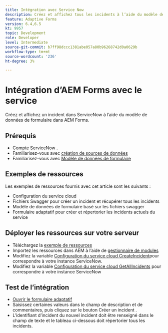 ```yaml
---
title: Intégration avec Service Now
description: Créez et affichez tous les incidents à l’aide du modèle de données de formulaire.
feature: Adaptive Forms
version: 6.4,6.5
kt: 9957
topic: Development
role: Developer
level: Intermediate
source-git-commit: b7ff98dccc1381abe057a80b96268742d0a0629b
workflow-type: tm+mt
source-wordcount: '236'
ht-degree: 3%

---
```


# Intégration d’AEM Forms avec le service

Créez et affichez un incident dans ServiceNow à l’aide du modèle de données de formulaire dans AEM Forms.

## Prérequis

* Compte ServiceNow .
* Familiarisez-vous avec [création de sources de données](https://experienceleague.adobe.com/docs/experience-manager-learn/forms/ic-web-channel-tutorial/parttwo.html)
* Familiarisez-vous avec [Modèle de données de formulaire](https://experienceleague.adobe.com/docs/experience-manager-65/forms/form-data-model/create-form-data-models.html)

## Exemples de ressources

Les exemples de ressources fournis avec cet article sont les suivants :
* Configuration du service cloud
* Fichiers Swagger pour créer un incident et récupérer tous les incidents
* Modèle de données de formulaire basé sur les fichiers swagger
* Formulaire adaptatif pour créer et répertorier les incidents actuels du service

## Déployer les ressources sur votre serveur

* Téléchargez la [exemple de ressources](assets/service-now.zip)
* Importez les ressources dans AEM à l’aide de [gestionnaire de modules](http://localhost:4502/crx/packmgr/index.jsp)
* Modifiez la variable [Configuration du service cloud CreateIncident](http://localhost:4502/mnt/overlay/fd/fdm/gui/components/admin/fdmcloudservice/properties.html?item=%2Fconf%2F9957%2Fsettings%2Fcloudconfigs%2Ffdm%2Fcreateincident)pour correspondre à votre instance ServiceNow.
* Modifiez la variable [Configuration du service cloud GetAllIncidents](http://localhost:4502/mnt/overlay/fd/fdm/gui/components/admin/fdmcloudservice/properties.html?item=%2Fconf%2F9957%2Fsettings%2Fcloudconfigs%2Ffdm%2Fgetallincidents) pour correspondre à votre instance ServiceNow


## Test de l’intégration

* [Ouvrir le formulaire adaptatif](http://localhost:4502/content/dam/formsanddocuments/create-incident-in-service-now/jcr:content?wcmmode=disabled)
* Saisissez certaines valeurs dans le champ de description et de commentaires, puis cliquez sur le bouton Créer un incident .
* L’identifiant d’incident du nouvel incident doit être renseigné dans le champ de texte et le tableau ci-dessous doit répertorier tous les incidents.


